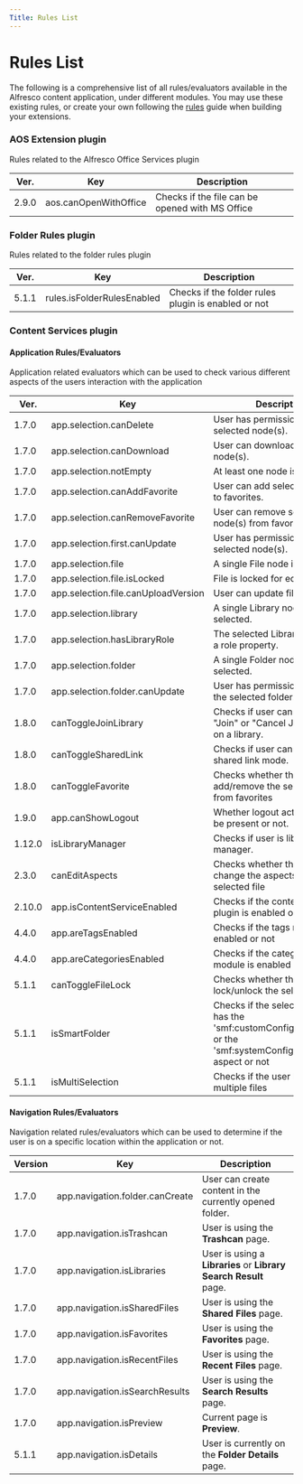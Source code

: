 ```yaml
---
Title: Rules List
---
```


# Rules List

The following is a comprehensive list of all rules/evaluators available in the Alfresco content application,
under different modules. You may use these existing rules, or create your own following the
[rules](./rules.md) guide when building your extensions.

### AOS Extension plugin

Rules related to the Alfresco Office Services plugin

| Ver.  | Key                   | Description                                     |
|-------|-----------------------|-------------------------------------------------|
| 2.9.0 | aos.canOpenWithOffice | Checks if the file can be opened with MS Office |

### Folder Rules plugin

Rules related to the folder rules plugin

| Ver.  | Key                        | Description                                         |
|-------|----------------------------|-----------------------------------------------------|
| 5.1.1 | rules.isFolderRulesEnabled | Checks if the folder rules plugin is enabled or not |

### Content Services plugin

#### Application Rules/Evaluators

Application related evaluators which can be used to check various different aspects of the users interaction with the application

| Ver.   | Key                                 | Description                                                                                                            |
|--------|-------------------------------------|------------------------------------------------------------------------------------------------------------------------|
| 1.7.0  | app.selection.canDelete             | User has permission to delete selected node(s).                                                                        |
| 1.7.0  | app.selection.canDownload           | User can download selected node(s).                                                                                    |
| 1.7.0  | app.selection.notEmpty              | At least one node is selected.                                                                                         |
| 1.7.0  | app.selection.canAddFavorite        | User can add selected node(s) to favorites.                                                                            |
| 1.7.0  | app.selection.canRemoveFavorite     | User can remove selected node(s) from favorites.                                                                       |
| 1.7.0  | app.selection.first.canUpdate       | User has permission to update selected node(s).                                                                        |
| 1.7.0  | app.selection.file                  | A single File node is selected.                                                                                        |
| 1.7.0  | app.selection.file.isLocked         | File is locked for editing.                                                                                            |
| 1.7.0  | app.selection.file.canUploadVersion | User can update file version.                                                                                          |
| 1.7.0  | app.selection.library               | A single Library node is selected.                                                                                     |
| 1.7.0  | app.selection.hasLibraryRole        | The selected Library node has a role property.                                                                         |
| 1.7.0  | app.selection.folder                | A single Folder node is selected.                                                                                      |
| 1.7.0  | app.selection.folder.canUpdate      | User has permissions to update the selected folder.                                                                    |
| 1.8.0  | canToggleJoinLibrary                | Checks if user can perform "Join" or "Cancel Join Request" on a library.                                               |
| 1.8.0  | canToggleSharedLink                 | Checks if user can toggle shared link mode.                                                                            |
| 1.8.0  | canToggleFavorite                   | Checks whether the user can add/remove the selected file from favorites                                                |
| 1.9.0  | app.canShowLogout                   | Whether logout action should be present or not.                                                                        |
| 1.12.0 | isLibraryManager                    | Checks if user is library manager.                                                                                     |
| 2.3.0  | canEditAspects                      | Checks whether the user can change the aspects of the selected file                                                    |
| 2.10.0 | app.isContentServiceEnabled         | Checks if the content services plugin is enabled or not                                                                |
| 4.4.0  | app.areTagsEnabled                  | Checks if the tags module is enabled or not                                                                            |
| 4.4.0  | app.areCategoriesEnabled            | Checks if the categories module is enabled or not                                                                      |
| 5.1.1  | canToggleFileLock                   | Checks whether the user can lock/unlock the selected file                                                              |
| 5.1.1  | isSmartFolder                       | Checks if the selected folder has the 'smf:customConfigSmartFolder' or the 'smf:systemConfigSmartFolder' aspect or not |
| 5.1.1  | isMultiSelection                    | Checks if the user has selected multiple files                                                                         |

#### Navigation Rules/Evaluators

Navigation related rules/evaluators which can be used to determine if the user is on a specific location within the application
or not.

| Version | Key                             | Description                                                      |
|---------|---------------------------------|------------------------------------------------------------------|
| 1.7.0   | app.navigation.folder.canCreate | User can create content in the currently opened folder.          |
| 1.7.0   | app.navigation.isTrashcan       | User is using the **Trashcan** page.                             |
| 1.7.0   | app.navigation.isLibraries      | User is using a **Libraries** or **Library Search Result** page. |
| 1.7.0   | app.navigation.isSharedFiles    | User is using the **Shared Files** page.                         |
| 1.7.0   | app.navigation.isFavorites      | User is using the **Favorites** page.                            |
| 1.7.0   | app.navigation.isRecentFiles    | User is using the **Recent Files** page.                         |
| 1.7.0   | app.navigation.isSearchResults  | User is using the **Search Results** page.                       |
| 1.7.0   | app.navigation.isPreview        | Current page is **Preview**.                                     |
| 5.1.1   | app.navigation.isDetails        | User is currently on the **Folder Details** page.                |


